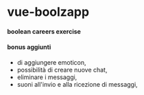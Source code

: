 # vue-boolzapp

#### boolean careers exercise

#### bonus aggiunti

* di aggiungere emoticon,
* possibilità di creare nuove chat,
* eliminare i messaggi,
* suoni all'invio e alla ricezione di messaggi,
